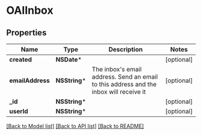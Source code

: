 # OAIInbox

## Properties
Name | Type | Description | Notes
------------ | ------------- | ------------- | -------------
**created** | **NSDate*** |  | [optional] 
**emailAddress** | **NSString*** | The inbox&#39;s email address. Send an email to this address and the inbox will receive it | [optional] 
**_id** | **NSString*** |  | [optional] 
**userId** | **NSString*** |  | [optional] 

[[Back to Model list]](../README.md#documentation-for-models) [[Back to API list]](../README.md#documentation-for-api-endpoints) [[Back to README]](../README.md)


